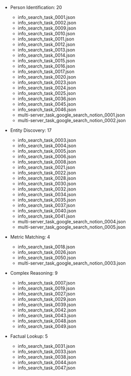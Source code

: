 - Person Identification: 20
  - info_search_task_0001.json
  - info_search_task_0002.json
  - info_search_task_0009.json
  - info_search_task_0010.json
  - info_search_task_0011.json
  - info_search_task_0012.json
  - info_search_task_0013.json
  - info_search_task_0014.json
  - info_search_task_0015.json
  - info_search_task_0016.json
  - info_search_task_0017.json
  - info_search_task_0020.json
  - info_search_task_0023.json
  - info_search_task_0024.json
  - info_search_task_0025.json
  - info_search_task_0036.json
  - info_search_task_0045.json
  - info_search_task_0046.json
  - multi-server_task_google_search_notion_0001.json
  - multi-server_task_google_search_notion_0002.json

- Entity Discovery: 17
  - info_search_task_0003.json
  - info_search_task_0004.json
  - info_search_task_0005.json
  - info_search_task_0006.json
  - info_search_task_0008.json
  - info_search_task_0021.json
  - info_search_task_0022.json
  - info_search_task_0028.json
  - info_search_task_0030.json
  - info_search_task_0032.json
  - info_search_task_0034.json
  - info_search_task_0035.json
  - info_search_task_0037.json
  - info_search_task_0040.json
  - info_search_task_0041.json
  - multi-server_task_google_search_notion_0004.json
  - multi-server_task_google_search_notion_0005.json

- Metric Matching: 4
  - info_search_task_0018.json
  - info_search_task_0026.json
  - info_search_task_0050.json
  - multi-server_task_google_search_notion_0003.json

- Complex Reasoning: 9
  - info_search_task_0007.json
  - info_search_task_0019.json
  - info_search_task_0027.json
  - info_search_task_0029.json
  - info_search_task_0039.json
  - info_search_task_0042.json
  - info_search_task_0043.json
  - info_search_task_0048.json
  - info_search_task_0049.json

- Factual Lookup: 5
  - info_search_task_0031.json
  - info_search_task_0033.json
  - info_search_task_0038.json
  - info_search_task_0044.json
  - info_search_task_0047.json

